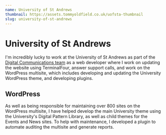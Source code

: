 ```yaml
---
name: University of St Andrews
thumbnail: https://assets.tommyoldfield.co.uk/uofsta-thumbnail
slug: university-of-st-andrews
---
```


# University of St Andrews
I'm incredibly lucky to work at the University of St Andrews as part of the [Digital Communications team](https://digitalcommunications.wp.st-andrews.ac.uk/) as a web developer where I work on updating the website using TerminalFour, answer support calls, and work on the WordPress multisite, which includes developing and updating the University WordPress theme, and developing plugins.

## WordPress
As well as being responsible for maintaining over 800 sites on the WordPress multisite, I have helped develop the main University theme using the University's Digital Pattern Library, as well as child themes for the Events and News sites. To help with maintenance, I developed a plugin to automate auditing the multisite and generate reports.